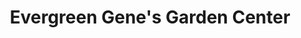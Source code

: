 ---
title: "Evergreen Gene's Garden Center"
url: /glen-burnie/evergreen-genes-garden-center/
shop: garden centre
---